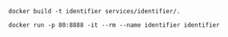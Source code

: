 ```shell
docker build -t identifier services/identifier/.
```

```shell
docker run -p 80:8888 -it --rm --name identifier identifier
```